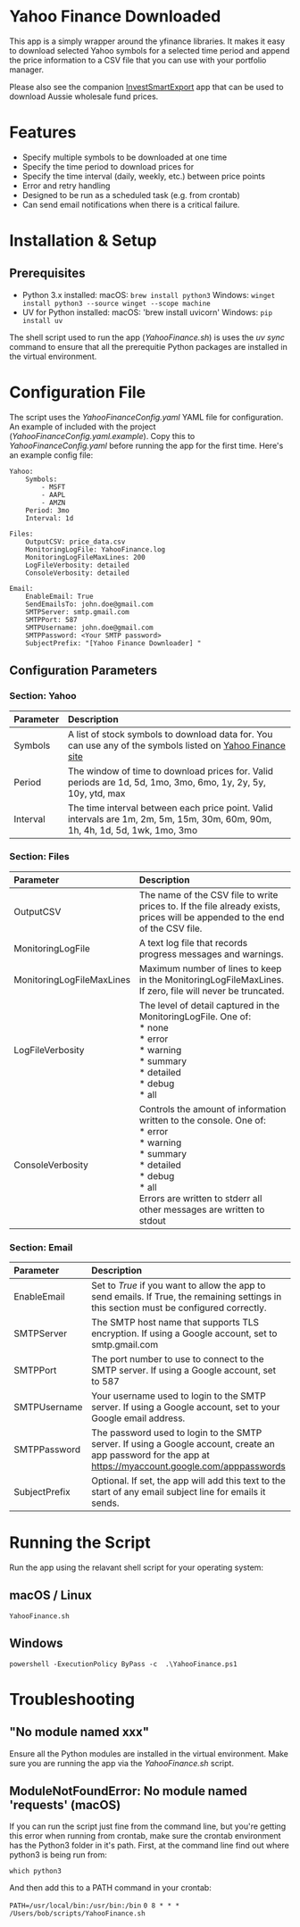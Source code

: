 # Yahoo Finance Downloaded
This app is a simply wrapper around the yfinance libraries. It makes it easy to download selected Yahoo symbols for a selected time period and append the price information to a CSV file that you can use with your portfolio manager. 

Please also see the companion [InvestSmartExport](https://github.com/NickElseySpelloC/InvestSmartExport) app that can be used to download Aussie wholesale fund prices.

# Features
* Specify multiple symbols to be downloaded at one time
* Specify the time period to download prices for
* Specify the time interval (daily, weekly, etc.) between price points
* Error and retry handling
* Designed to be run as a scheduled task (e.g. from crontab)
* Can send email notifications when there is a critical failure.

# Installation & Setup
## Prerequisites
* Python 3.x installed:
macOS: `brew install python3`
Windows: `winget install python3 --source winget --scope machine`
* UV for Python installed:
macOS: 'brew install uvicorn'
Windows: `pip install uv`

The shell script used to run the app (*YahooFinance.sh*) is uses the *uv sync* command to ensure that all the prerequitie Python packages are installed in the virtual environment.

# Configuration File 
The script uses the *YahooFinanceConfig.yaml* YAML file for configuration. An example of included with the project (*YahooFinanceConfig.yaml.example*). Copy this to *YahooFinanceConfig.yaml* before running the app for the first time.  Here's an example config file:
```
Yahoo:
    Symbols:
        - MSFT
        - AAPL
        - AMZN
    Period: 3mo
    Interval: 1d

Files:
    OutputCSV: price_data.csv
    MonitoringLogFile: YahooFinance.log
    MonitoringLogFileMaxLines: 200
    LogFileVerbosity: detailed
    ConsoleVerbosity: detailed

Email:
    EnableEmail: True
    SendEmailsTo: john.doe@gmail.com
    SMTPServer: smtp.gmail.com
    SMTPPort: 587
    SMTPUsername: john.doe@gmail.com
    SMTPPassword: <Your SMTP password>
    SubjectPrefix: "[Yahoo Finance Downloader] "
```

## Configuration Parameters
### Section: Yahoo

| Parameter | Description | 
|:--|:--|
| Symbols | A list of stock symbols to download data for. You can use any of the symbols listed on [Yahoo Finance site](https://finance.yahoo.com/lookup/)  |
| Period | The window of time to download prices for. Valid periods are 1d, 5d, 1mo, 3mo, 6mo, 1y, 2y, 5y, 10y, ytd, max | 
| Interval | The time interval between each price point. Valid intervals are 1m, 2m, 5m, 15m, 30m, 60m, 90m, 1h, 4h, 1d, 5d, 1wk, 1mo, 3mo | 

### Section: Files

| Parameter | Description | 
|:--|:--|
| OutputCSV | The name of the CSV file to write prices to. If the file already exists, prices will be appended to the end of the CSV file. | 
| MonitoringLogFile | A text log file that records progress messages and warnings. | 
| MonitoringLogFileMaxLines| Maximum number of lines to keep in the MonitoringLogFileMaxLines. If zero, file will never be truncated. | 
| LogFileVerbosity | The level of detail captured in the MonitoringLogFile. One of: <br>* none<br>* error<br>* warning<br>* summary<br>* detailed<br>* debug<br>* all | 
| ConsoleVerbosity | Controls the amount of information written to the console. One of: <br>* error<br>* warning<br>* summary<br>* detailed<br>* debug<br>* all <br>Errors are written to stderr all other messages are written to stdout | 

### Section: Email

| Parameter | Description | 
|:--|:--|
| EnableEmail | Set to *True* if you want to allow the app to send emails. If True, the remaining settings in this section must be configured correctly. | 
| SMTPServer | The SMTP host name that supports TLS encryption. If using a Google account, set to smtp.gmail.com |
| SMTPPort | The port number to use to connect to the SMTP server. If using a Google account, set to 587 |
| SMTPUsername | Your username used to login to the SMTP server. If using a Google account, set to your Google email address. |
| SMTPPassword | The password used to login to the SMTP server. If using a Google account, create an app password for the app at https://myaccount.google.com/apppasswords  |
| SubjectPrefix | Optional. If set, the app will add this text to the start of any email subject line for emails it sends. |

# Running the Script
Run the app using the relavant shell script for your operating system:

## macOS / Linux
`YahooFinance.sh`

## Windows 
`powershell -ExecutionPolicy ByPass -c  .\YahooFinance.ps1`

# Troubleshooting
## "No module named xxx"
Ensure all the Python modules are installed in the virtual environment. Make sure you are running the app via the *YahooFinance.sh* script.

## ModuleNotFoundError: No module named 'requests' (macOS)
If you can run the script just fine from the command line, but you're getting this error when running from crontab, make sure the crontab environment has the Python3 folder in it's path. First, at the command line find out where python3 is being run from:

`which python3`

And then add this to a PATH command in your crontab:

`PATH=/usr/local/bin:/usr/bin:/bin`
`0 8 * * * /Users/bob/scripts/YahooFinance.sh`